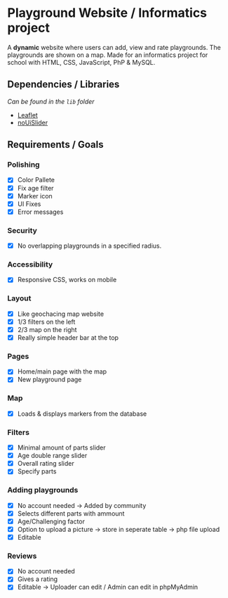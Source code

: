 # Playground Website / Informatics project

A __dynamic__ website where users can add, view and rate playgrounds. The playgrounds are shown on a map. Made for an informatics project for school with HTML, CSS, JavaScript, PhP & MySQL.

## Dependencies / Libraries

*Can be found in the `lib` folder*

- [Leaflet](https://leafletjs.com/)
- [noUiSlider](https://refreshless.com/nouislider/)

## Requirements / Goals

### Polishing

- [x] Color Pallete
- [x] Fix age filter
- [x] Marker icon
- [x] UI Fixes
- [x] Error messages

### Security

- [x] No overlapping playgrounds in a specified radius.

### Accessibility

- [x] Responsive CSS, works on mobile

### Layout

- [x] Like geochacing map website
- [x] 1/3 filters on the left
- [x] 2/3 map on the right
- [x] Really simple header bar at the top

### Pages

- [x] Home/main page with the map
- [x] New playground page

### Map

- [x] Loads & displays markers from the database

### Filters

- [x] Minimal amount of parts slider
- [x] Age double range slider
- [x] Overall rating slider
- [x] Specify parts

### Adding playgrounds

- [x] No account needed -> Added by community
- [x] Selects different parts with ammount
- [x] Age/Challenging factor
- [x] Option to upload a picture -> store in seperate table -> php file upload
- [x] Editable

### Reviews

- [x] No account needed
- [x] Gives a rating
- [x] Editable -> Uploader can edit / Admin can edit in phpMyAdmin
